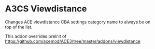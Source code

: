 # A3CS Viewdistance
Changes ACE viewdistance CBA settings category name to always be on top of the list.

This addon overrides preInit of https://github.com/acemod/ACE3/tree/master/addons/viewdistance
